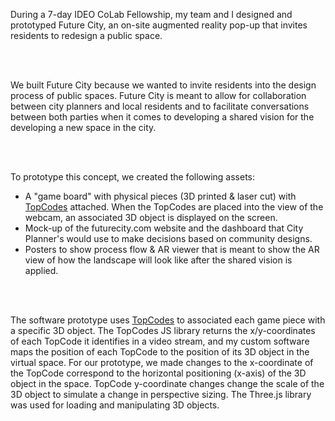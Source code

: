 During a 7-day IDEO CoLab Fellowship, my team and I designed and prototyped Future City, an on-site augmented reality pop-up that invites residents to redesign a public space.

<br /><br />

We built Future City because we wanted to invite residents into the design process of public spaces. Future City is meant to allow for collaboration between city planners and local residents and to facilitate conversations between both parties when it comes to developing a shared vision for the developing a new space in the city. 

<br /><br />

To prototype this concept, we created the following assets:
- A "game board" with physical pieces (3D printed & laser cut) with [TopCodes](https://github.com/TIDAL-Lab/TopCodes) attached. When the TopCodes are placed into the view of the webcam, an associated 3D object is displayed on the screen.
- Mock-up of the futurecity.com website and the dashboard that City Planner's would use to make decisions based on community designs.
- Posters to show process flow & AR viewer that is meant to show the AR view of how the landscape will look like after the shared vision is applied.

<br /><br />

The software prototype uses [TopCodes](https://github.com/TIDAL-Lab/TopCodes) to associated each game piece with a specific 3D object. The TopCodes JS library returns the x/y-coordinates of each TopCode it identifies in a video stream, and my custom software maps the position of each TopCode to the position of its 3D object in the virtual space. For our prototype, we made changes to the x-coordinate of the TopCode correspond to the horizontal positioning (x-axis) of the 3D object in the space. TopCode y-coordinate changes change the scale of the 3D object to simulate a change in perspective sizing. The Three.js library was used for loading and manipulating 3D objects.
